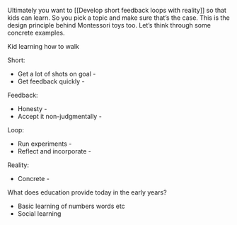 Ultimately you want to [[Develop short feedback loops with reality]] so that kids can learn. So you pick a topic and make sure that’s the case. This is the design principle behind Montessori toys too. Let’s think through some concrete examples.

Kid learning how to walk

Short:
- Get a lot of shots on goal - 
- Get feedback quickly -

Feedback:
- Honesty - 
- Accept it non-judgmentally - 

Loop:
- Run experiments - 
- Reflect and incorporate - 

Reality: 
- Concrete - 



What does education provide today in the early years?
- Basic learning of numbers words etc
- Social learning
